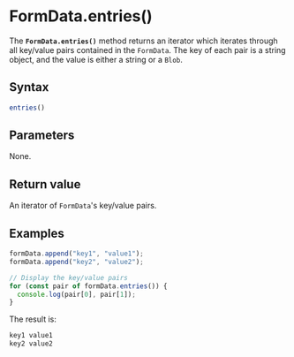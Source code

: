# FormData.entries()

The **`FormData.entries()`** method returns an iterator which iterates through all key/value pairs contained in the `FormData`. The key of each pair is a string object, and the value is either a string or a `Blob`.

## **Syntax**

```jsx
entries()
```

## **Parameters**

None.

## **Return value**

An iterator of `FormData`'s key/value pairs.

## Examples

```jsx
formData.append("key1", "value1");
formData.append("key2", "value2");

// Display the key/value pairs
for (const pair of formData.entries()) {
  console.log(pair[0], pair[1]);
}
```

The result is:

```jsx
key1 value1
key2 value2
```